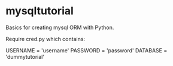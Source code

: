 # mysqltutorial
Basics for creating mysql ORM with Python.

Require cred.py which contains:

USERNAME = 'username'
PASSWORD = 'password'
DATABASE = 'dummytutorial'

